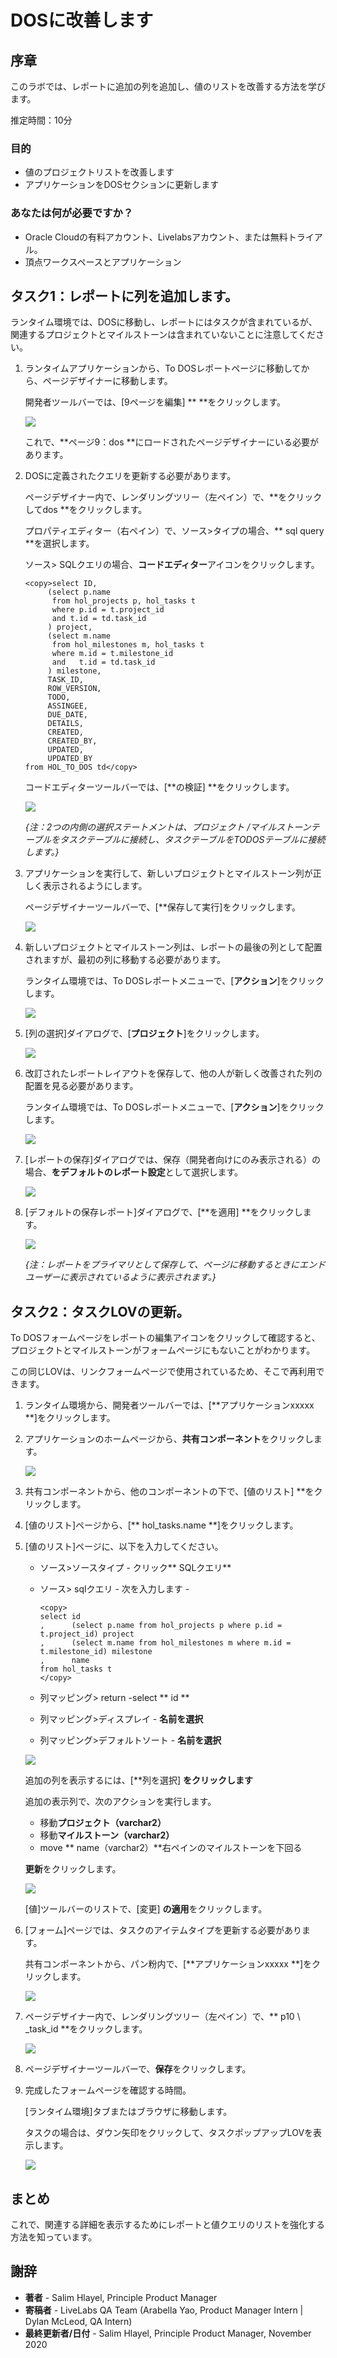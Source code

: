# DOSに改善します

## 序章

このラボでは、レポートに追加の列を追加し、値のリストを改善する方法を学びます。

推定時間：10分

### 目的

- 値のプロジェクトリストを改善します
- アプリケーションをDOSセクションに更新します

### あなたは何が必要ですか？

* Oracle Cloudの有料アカウント、Livelabsアカウント、または無料トライアル。
* 頂点ワークスペースとアプリケーション

## タスク1：レポートに列を追加します。

ランタイム環境では、DOSに移動し、レポートにはタスクが含まれているが、関連するプロジェクトとマイルストーンは含まれていないことに注意してください。


1. ランタイムアプリケーションから、To DOSレポートページに移動してから、ページデザイナーに移動します。

   開発者ツールバーでは、[9ページを編集] ** **をクリックします。

   ![](images/dev-toolbar.png " ")

   これで、**ページ9：dos **にロードされたページデザイナーにいる必要があります。


2. DOSに定義されたクエリを更新する必要があります。

   ページデザイナー内で、レンダリングツリー（左ペイン）で、**をクリックしてdos **をクリックします。

   プロパティエディター（右ペイン）で、ソース>タイプの場合、** sql query **を選択します。

   ソース> SQLクエリの場合、**コードエディター**アイコンをクリックします。

   ```
   <copy>select ID,
        (select p.name
         from hol_projects p, hol_tasks t
         where p.id = t.project_id
         and t.id = td.task_id
        ) project,
        (select m.name
         from hol_milestones m, hol_tasks t
         where m.id = t.milestone_id
         and   t.id = td.task_id
        ) milestone,
        TASK_ID,
        ROW_VERSION,
        TODO,
        ASSINGEE,
        DUE_DATE,
        DETAILS,
        CREATED,
        CREATED_BY,
        UPDATED,
        UPDATED_BY
   from HOL_TO_DOS td</copy>
   ```

   コードエディターツールバーでは、[**の検証] **をクリックします。

   ![](images/set-sql.png " ")

   *{注：2つの内側の選択ステートメントは、プロジェクト /マイルストーンテーブルをタスクテーブルに接続し、タスクテーブルをTODOSテーブルに接続します。}*

3. アプリケーションを実行して、新しいプロジェクトとマイルストーン列が正しく表示されるようにします。

   ページデザイナーツールバーで、[**保存して実行]をクリックします。

   ![](images/run-report.png " ")

4. 新しいプロジェクトとマイルストーン列は、レポートの最後の列として配置されますが、最初の列に移動する必要があります。

   ランタイム環境では、To DOSレポートメニューで、[**アクション**]をクリックします。

   ![](images/go-columns.png " ")

5. [列の選択]ダイアログで、[**プロジェクト**]をクリックします。

   ![](images/select-columns.png " ")

6. 改訂されたレポートレイアウトを保存して、他の人が新しく改善された列の配置を見る必要があります。

   ランタイム環境では、To DOSレポートメニューで、[**アクション**]をクリックします。

   ![](images/go-save.png " ")

7.  [レポートの保存]ダイアログでは、保存（開発者向けにのみ表示される）の場合、**をデフォルトのレポート設定**として選択します。

    ![](images/go-default.png " ")

8. [デフォルトの保存レポート]ダイアログで、[**を適用] **をクリックします。

   ![](images/set-default.png " ")

   *{注：レポートをプライマリとして保存して、ページに移動するときにエンドユーザーに表示されているように表示されます。}*

## タスク2：タスクLOVの更新。

To DOSフォームページをレポートの編集アイコンをクリックして確認すると、プロジェクトとマイルストーンがフォームページにもないことがわかります。

この同じLOVは、リンクフォームページで使用されているため、そこで再利用できます。

1. ランタイム環境から、開発者ツールバーでは、[**アプリケーションxxxxx **]をクリックします。

2. アプリケーションのホームページから、**共有コンポーネント**をクリックします。

   ![](images/go-shared.png " ")

3. 共有コンポーネントから、他のコンポーネントの下で、[値のリスト] **をクリックします。

4. [値のリスト]ページから、[** hol_tasks.name **]をクリックします。

5. [値のリスト]ページに、以下を入力してください。
    - ソース>ソースタイプ - クリック** SQLクエリ**
    - ソース> sqlクエリ - 次を入力します -

      ```
      <copy>
      select id
      ,      (select p.name from hol_projects p where p.id = t.project_id) project
      ,      (select m.name from hol_milestones m where m.id = t.milestone_id) milestone
      ,      name
      from hol_tasks t
      </copy>
      ```

    - 列マッピング> return -select ** id **
    - 列マッピング>ディスプレイ -  **名前を選択**
    - 列マッピング>デフォルトソート -  **名前を選択**

   ![](images/set-lov.png " ")

   追加の列を表示するには、[**列を選択] **をクリックします**

   追加の表示列で、次のアクションを実行します。
    - 移動**プロジェクト（varchar2）**
    - 移動**マイルストーン（varchar2）**
    - move ** name（varchar2）**右ペインのマイルストーンを下回る

   **更新**をクリックします。

   ![](images/set-add-columns.png " ")

   [値]ツールバーのリストで、[変更] **の適用**をクリックします。

5. [フォーム]ページでは、タスクのアイテムタイプを更新する必要があります。

   共有コンポーネントから、パン粉内で、[**アプリケーションxxxxx **]をクリックします。

   ![](images/go-page10.png " ")

7. ページデザイナー内で、レンダリングツリー（左ペイン）で、** p10 \ _task_id **をクリックします。

   ![](images/set-task-lov.png " ")

7. ページデザイナーツールバーで、**保存**をクリックします。

8. 完成したフォームページを確認する時間。

   [ランタイム環境]タブまたはブラウザに移動します。

   タスクの場合は、ダウン矢印をクリックして、タスクポップアップLOVを表示します。

   ![](images/form-runtime.png " ")

## **まとめ**

これで、関連する詳細を表示するためにレポートと値クエリのリストを強化する方法を知っています。


## **謝辞**

  - **著者** - Salim Hlayel, Principle Product Manager
  - **寄稿者** - LiveLabs QA Team (Arabella Yao, Product Manager Intern | Dylan McLeod, QA Intern)
  - **最終更新者/日付** - Salim Hlayel, Principle Product Manager, November 2020
